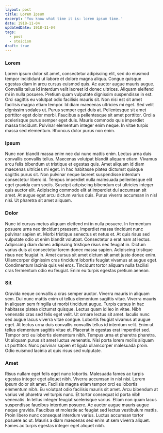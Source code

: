 ```yaml
---
layout: post
title: Lorem Ipsum
excerpt: 'You know what time it is: lorem ipsum time.'
date: 1918-11-04
updatedDate: 1918-11-04
tags:
  - post
  - stoicism
draft: true
---
```


### Lorem

Lorem ipsum dolor sit amet, consectetur adipiscing elit, sed do eiusmod tempor incididunt ut labore et dolore magna aliqua. Congue quisque egestas diam in arcu cursus euismod quis. Ac auctor augue mauris augue. Convallis tellus id interdum velit laoreet id donec ultrices. Aliquam eleifend mi in nulla posuere. Pretium quam vulputate dignissim suspendisse in est. Orci sagittis eu volutpat odio facilisis mauris sit. Non nisi est sit amet facilisis magna etiam tempor. Id diam maecenas ultricies mi eget. Sed velit dignissim sodales ut. Purus semper eget duis at. Pellentesque sit amet porttitor eget dolor morbi. Faucibus a pellentesque sit amet porttitor. Orci a scelerisque purus semper eget duis. Mauris commodo quis imperdiet massa tincidunt. Pulvinar elementum integer enim neque. In vitae turpis massa sed elementum. Rhoncus dolor purus non enim.

### Ipsum

Nunc non blandit massa enim nec dui nunc mattis enim. Lectus urna duis convallis convallis tellus. Maecenas volutpat blandit aliquam etiam. Vivamus arcu felis bibendum ut tristique et egestas quis. Amet aliquam id diam maecenas ultricies mi eget. In hac habitasse platea dictumst quisque sagittis purus sit. Non pulvinar neque laoreet suspendisse interdum consectetur libero id. Tempus imperdiet nulla malesuada pellentesque elit eget gravida cum sociis. Suscipit adipiscing bibendum est ultricies integer quis auctor elit. Adipiscing commodo elit at imperdiet dui accumsan sit amet. At augue eget arcu dictum varius duis. Purus viverra accumsan in nisl nisi. Ut pharetra sit amet aliquam.

### Dolor

Nunc id cursus metus aliquam eleifend mi in nulla posuere. In fermentum posuere urna nec tincidunt praesent. Imperdiet massa tincidunt nunc pulvinar sapien et. Morbi tristique senectus et netus et. At quis risus sed vulputate odio ut enim blandit volutpat. Consectetur a erat nam at lectus. Adipiscing diam donec adipiscing tristique risus nec feugiat in. Dictum varius duis at consectetur lorem donec massa sapien. Adipiscing tristique risus nec feugiat in. Amet cursus sit amet dictum sit amet justo donec enim. Ullamcorper dignissim cras tincidunt lobortis feugiat vivamus at augue eget. Condimentum lacinia quis vel eros. Tincidunt tortor aliquam nulla facilisi cras fermentum odio eu feugiat. Enim eu turpis egestas pretium aenean.

### Sit

Gravida neque convallis a cras semper auctor. Viverra mauris in aliquam sem. Dui nunc mattis enim ut tellus elementum sagittis vitae. Viverra mauris in aliquam sem fringilla ut morbi tincidunt augue. Turpis cursus in hac habitasse platea dictumst quisque. Lectus quam id leo in vitae. Nibh venenatis cras sed felis eget velit. Ut ornare lectus sit amet. Iaculis nunc sed augue lacus viverra vitae congue. Lobortis feugiat vivamus at augue eget. At lectus urna duis convallis convallis tellus id interdum velit. Enim ut tellus elementum sagittis vitae et. Placerat in egestas erat imperdiet sed. Tempor orci eu lobortis elementum nibh. Tempus urna et pharetra pharetra. Ut aliquam purus sit amet luctus venenatis. Nisi porta lorem mollis aliquam ut porttitor. Nunc pulvinar sapien et ligula ullamcorper malesuada proin. Odio euismod lacinia at quis risus sed vulputate.

### Amet

Risus nullam eget felis eget nunc lobortis. Malesuada fames ac turpis egestas integer eget aliquet nibh. Viverra accumsan in nisl nisi. Lorem ipsum dolor sit amet. Facilisis magna etiam tempor orci eu lobortis elementum nibh. Eu volutpat odio facilisis mauris sit amet. Arcu bibendum at varius vel pharetra vel turpis nunc. Et tortor consequat id porta nibh venenatis. In tellus integer feugiat scelerisque varius. Etiam non quam lacus suspendisse faucibus interdum posuere. Ac auctor augue mauris augue neque gravida. Faucibus et molestie ac feugiat sed lectus vestibulum mattis. Proin libero nunc consequat interdum varius. Luctus accumsan tortor posuere ac ut. Mauris a diam maecenas sed enim ut sem viverra aliquet. Fames ac turpis egestas integer eget aliquet nibh.
